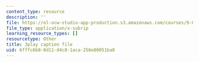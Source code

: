 ```yaml
---
content_type: resource
description: ''
file: https://ol-ocw-studio-app-production.s3.amazonaws.com/courses/9-04-sensory-systems-fall-2013/6fffc6b80d11d4c81aca256e00051ba8_ly5LmLte50.srt
file_type: application/x-subrip
learning_resource_types: []
resourcetype: Other
title: 3play caption file
uid: 6fffc6b8-0d11-d4c8-1aca-256e00051ba8
---
```

